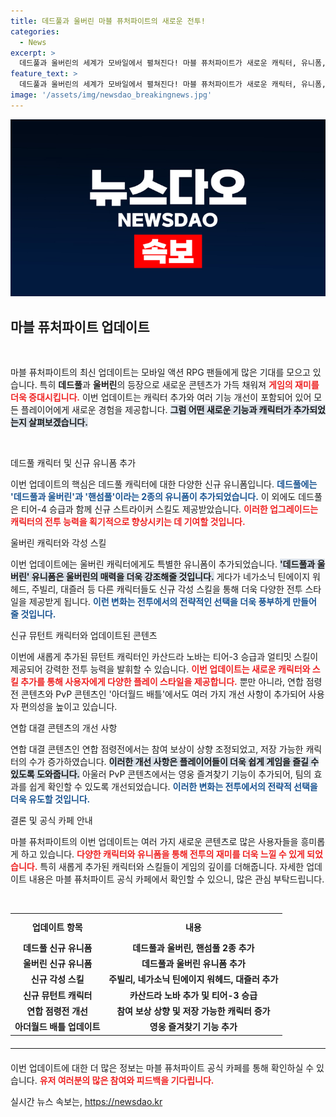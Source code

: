 ```yaml
---
title: 데드풀과 울버린 마블 퓨처파이트의 새로운 전투!
categories:
  - News
excerpt: >
  데드풀과 울버린의 세계가 모바일에서 펼쳐진다! 마블 퓨처파이트가 새로운 캐릭터, 유니폼, 스킬로 가득한 업데이트를 공개했다. 함께 뛰어들어 새로운 전투의 짜릿함을 느껴보세요!
feature_text: >
  데드풀과 울버린의 세계가 모바일에서 펼쳐진다! 마블 퓨처파이트가 새로운 캐릭터, 유니폼, 스킬로 가득한 업데이트를 공개했다. 함께 뛰어들어 새로운 전투의 짜릿함을 느껴보세요!
image: '/assets/img/newsdao_breakingnews.jpg'
---
```


<p><img src="/assets/img/newsdao_breakingnews.jpg" alt="implanttips 속보" /></p>

<h2 data-ke-size="size26">마블 퓨처파이트 업데이트</h2>

<p data-ke-size="size16">&nbsp;</p>

<p>마블 퓨처파이트의 최신 업데이트는 모바일 액션 RPG 팬들에게 많은 기대를 모으고 있습니다. 특히 <strong>데드풀</strong>과 <strong>울버린</strong>의 등장으로 새로운 콘텐츠가 가득 채워져 <b><span style="color: #ee2323;">게임의 재미를 더욱 증대시킵니다.</span></b> 이번 업데이트는 캐릭터 추가와 여러 기능 개선이 포함되어 있어 모든 플레이어에게 새로운 경험을 제공합니다. <b><span style="background-color: #21538527;">그럼 어떤 새로운 기능과 캐릭터가 추가되었는지 살펴보겠습니다.</span></b> </p>

<p data-ke-size="size16">&nbsp;</p>

<p>데드풀 캐릭터 및 신규 유니폼 추가</p>

<p>이번 업데이트의 핵심은 데드풀 캐릭터에 대한 다양한 신규 유니폼입니다. <b><span style="color: #1a5490;">데드풀에는 '데드풀과 울버린'과 '핸섬풀'이라는 2종의 유니폼이 추가되었습니다.</span></b> 이 외에도 데드풀은 티어-4 승급과 함께 신규 스트라이커 스킬도 제공받았습니다. <b><span style="color: #ee2323;">이러한 업그레이드는 캐릭터의 전투 능력을 획기적으로 향상시키는 데 기여할 것입니다.</span></b></p>

<p>울버린 캐릭터와 각성 스킬</p>

<p>이번 업데이트에는 울버린 캐릭터에게도 특별한 유니폼이 추가되었습니다. <b><span style="background-color: #21538527;">'데드풀과 울버린' 유니폼은 울버린의 매력을 더욱 강조해줄 것입니다.</span></b> 게다가 네가소닉 틴에이지 워헤드, 주빌리, 대즐러 등 다른 캐릭터들도 신규 각성 스킬을 통해 더욱 다양한 전투 스타일을 제공받게 됩니다. <b><span style="color: #1a5490;">이런 변화는 전투에서의 전략적인 선택을 더욱 풍부하게 만들어 줄 것입니다.</span></b></p>

<p>신규 뮤턴트 캐릭터와 업데이트된 콘텐츠</p>

<p>이번에 새롭게 추가된 뮤턴트 캐릭터인 카산드라 노바는 티어-3 승급과 얼티밋 스킬이 제공되어 강력한 전투 능력을 발휘할 수 있습니다. <b><span style="color: #ee2323;">이번 업데이트는 새로운 캐릭터와 스킬 추가를 통해 사용자에게 다양한 플레이 스타일을 제공합니다.</span></b> 뿐만 아니라, 연합 점령전 콘텐츠와 PvP 콘텐츠인 '아더월드 배틀'에서도 여러 가지 개선 사항이 추가되어 사용자 편의성을 높이고 있습니다.</p>

<p>연합 대결 콘텐츠의 개선 사항</p>

<p>연합 대결 콘텐츠인 연합 점령전에서는 참여 보상이 상향 조정되었고, 저장 가능한 캐릭터의 수가 증가하였습니다. <b><span style="background-color: #21538527;">이러한 개선 사항은 플레이어들이 더욱 쉽게 게임을 즐길 수 있도록 도와줍니다.</span></b> 아울러 PvP 콘텐츠에서는 영웅 즐겨찾기 기능이 추가되어, 팀의 효과를 쉽게 확인할 수 있도록 개선되었습니다. <b><span style="color: #1a5490;">이러한 변화는 전투에서의 전략적 선택을 더욱 유도할 것입니다.</span></b></p>

<p>결론 및 공식 카페 안내</p>

<p>마블 퓨처파이트의 이번 업데이트는 여러 가지 새로운 콘텐츠로 많은 사용자들을 흥미롭게 하고 있습니다. <b><span style="color: #ee2323;">다양한 캐릭터와 유니폼을 통해 전투의 재미를 더욱 느낄 수 있게 되었습니다.</span></b> 특히 새롭게 추가된 캐릭터와 스킬들이 게임의 깊이를 더해줍니다. 자세한 업데이트 내용은 마블 퓨처파이트 공식 카페에서 확인할 수 있으니, 많은 관심 부탁드립니다.</p>

<p data-ke-size="size16">&nbsp;</p> 

<table style="width: 100%; border-collapse: collapse;">

<tr>
    <th style="text-align: center; height: 35px;"><b>업데이트 항목</b></th>
    <th style="text-align: center; height: 35px;"><b>내용</b></th>
</tr>

<tr>
    <td style="text-align: center; height: 17px;"><b>데드풀 신규 유니폼</b></td>
    <td style="text-align: center; height: 17px;"><b>데드풀과 울버린, 핸섬풀 2종 추가</b></td>
</tr>

<tr>
    <td style="text-align: center; height: 17px;"><b>울버린 신규 유니폼</b></td>
    <td style="text-align: center; height: 17px;"><b>데드풀과 울버린 유니폼 추가</b></td>
</tr>

<tr>
    <td style="text-align: center; height: 17px;"><b>신규 각성 스킬</b></td>
    <td style="text-align: center; height: 17px;"><b>주빌리, 네가소닉 틴에이지 워헤드, 대즐러 추가</b></td>
</tr>

<tr>
    <td style="text-align: center; height: 17px;"><b>신규 뮤턴트 캐릭터</b></td>
    <td style="text-align: center; height: 17px;"><b>카산드라 노바 추가 및 티어-3 승급</b></td>
</tr>

<tr>
    <td style="text-align: center; height: 17px;"><b>연합 점령전 개선</b></td>
    <td style="text-align: center; height: 17px;"><b>참여 보상 상향 및 저장 가능한 캐릭터 증가</b></td>
</tr>

<tr>
    <td style="text-align: center; height: 17px;"><b>아더월드 배틀 업데이트</b></td>
    <td style="text-align: center; height: 17px;"><b>영웅 즐겨찾기 기능 추가</b></td>
</tr>

</table>

<hr style="margin-top: 20px; margin-bottom: 20px;">

<p>이번 업데이트에 대한 더 많은 정보는 마블 퓨처파이트 공식 카페를 통해 확인하실 수 있습니다. <b><span style="color: #ee2323;">유저 여러분의 많은 참여와 피드백을 기다립니다.</span></b></p>
실시간 뉴스 속보는, <a href="https://newsdao.kr" rel="dofollow">https://newsdao.kr</a>



